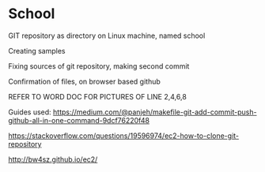 # School
GIT repository as directory on Linux machine, named school

Creating samples

Fixing sources of git repository, making second commit
 
Confirmation of files, on browser based github

REFER TO WORD DOC FOR PICTURES OF LINE 2,4,6,8

Guides used:
	https://medium.com/@panjeh/makefile-git-add-commit-push-github-all-in-one-command-9dcf76220f48

https://stackoverflow.com/questions/19596974/ec2-how-to-clone-git-repository

http://bw4sz.github.io/ec2/

